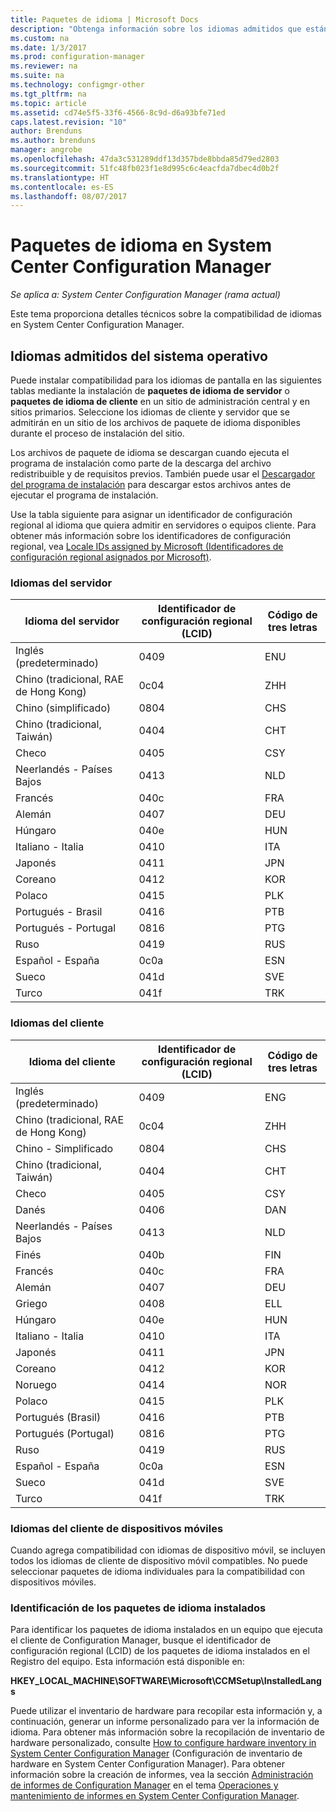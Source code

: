 ```yaml
---
title: Paquetes de idioma | Microsoft Docs
description: "Obtenga información sobre los idiomas admitidos que están disponibles en System Center Configuration Manager."
ms.custom: na
ms.date: 1/3/2017
ms.prod: configuration-manager
ms.reviewer: na
ms.suite: na
ms.technology: configmgr-other
ms.tgt_pltfrm: na
ms.topic: article
ms.assetid: cd74e5f5-33f6-4566-8c9d-d6a93bfe71ed
caps.latest.revision: "10"
author: Brenduns
ms.author: brenduns
manager: angrobe
ms.openlocfilehash: 47da3c531289ddf13d357bde8bbda85d79ed2803
ms.sourcegitcommit: 51fc48fb023f1e8d995c6c4eacfda7dbec4d0b2f
ms.translationtype: HT
ms.contentlocale: es-ES
ms.lasthandoff: 08/07/2017
---
```

# <a name="language-packs-in-system-center-configuration-manager"></a>Paquetes de idioma en System Center Configuration Manager

*Se aplica a: System Center Configuration Manager (rama actual)*

Este tema proporciona detalles técnicos sobre la compatibilidad de idiomas en System Center Configuration Manager.  

## <a name="BKMK_SupLanguagePacks"></a> Idiomas admitidos del sistema operativo  
 Puede instalar compatibilidad para los idiomas de pantalla en las siguientes tablas mediante la instalación de **paquetes de idioma de servidor** o **paquetes de idioma de cliente** en un sitio de administración central y en sitios primarios. Seleccione los idiomas de cliente y servidor que se admitirán en un sitio de los archivos de paquete de idioma disponibles durante el proceso de instalación del sitio.

 Los archivos de paquete de idioma se descargan cuando ejecuta el programa de instalación como parte de la descarga del archivo redistribuible y de requisitos previos. También puede usar el [Descargador del programa de instalación](setup-downloader.md) para descargar estos archivos antes de ejecutar el programa de instalación.   

 Use la tabla siguiente para asignar un identificador de configuración regional al idioma que quiera admitir en servidores o equipos cliente. Para obtener más información sobre los identificadores de configuración regional, vea [Locale IDs assigned by Microsoft (Identificadores de configuración regional asignados por Microsoft)](http://go.microsoft.com/fwlink/p/?LinkId=252609).  

### <a name="server-languages"></a>Idiomas del servidor  

|Idioma del servidor|Identificador de configuración regional (LCID)|Código de tres letras|  
|---------------------|------------------------|-----------------------|  
|Inglés (predeterminado)|0409|ENU|  
|Chino (tradicional, RAE de Hong Kong)|0c04|ZHH|  
|Chino (simplificado)|0804|CHS|  
|Chino (tradicional, Taiwán)|0404|CHT|  
|Checo|0405|CSY|  
|Neerlandés - Países Bajos|0413|NLD|  
|Francés|040c|FRA|  
|Alemán|0407|DEU|  
|Húngaro|040e|HUN|  
|Italiano - Italia|0410|ITA|  
|Japonés|0411|JPN|  
|Coreano|0412|KOR|  
|Polaco|0415|PLK|  
|Portugués - Brasil|0416|PTB|  
|Portugués - Portugal|0816|PTG|  
|Ruso|0419|RUS|  
|Español - España|0c0a|ESN|  
|Sueco|041d|SVE|  
|Turco|041f|TRK|  

### <a name="client-languages"></a>Idiomas del cliente  

|Idioma del cliente|Identificador de configuración regional (LCID)|Código de tres letras|  
|---------------------|------------------------|-----------------------|  
|Inglés (predeterminado)|0409|ENG|  
|Chino (tradicional, RAE de Hong Kong)|0c04|ZHH|  
|Chino - Simplificado|0804|CHS|  
|Chino (tradicional, Taiwán)|0404|CHT|  
|Checo|0405|CSY|  
|Danés|0406|DAN|  
|Neerlandés - Países Bajos|0413|NLD|  
|Finés|040b|FIN|  
|Francés|040c|FRA|  
|Alemán|0407|DEU|  
|Griego|0408|ELL|  
|Húngaro|040e|HUN|  
|Italiano - Italia|0410|ITA|  
|Japonés|0411|JPN|  
|Coreano|0412|KOR|  
|Noruego|0414|NOR|  
|Polaco|0415|PLK|  
|Portugués (Brasil)|0416|PTB|  
|Portugués (Portugal)|0816|PTG|  
|Ruso|0419|RUS|  
|Español - España|0c0a|ESN|  
|Sueco|041d|SVE|  
|Turco|041f|TRK|  

### <a name="mobile-device-client-languages"></a>Idiomas del cliente de dispositivos móviles  
 Cuando agrega compatibilidad con idiomas de dispositivo móvil, se incluyen todos los idiomas de cliente de dispositivo móvil compatibles. No puede seleccionar paquetes de idioma individuales para la compatibilidad con dispositivos móviles.  

### <a name="identify-installed-language-packs"></a>Identificación de los paquetes de idioma instalados  
Para identificar los paquetes de idioma instalados en un equipo que ejecuta el cliente de Configuration Manager, busque el identificador de configuración regional (LCID) de los paquetes de idioma instalados en el Registro del equipo. Esta información está disponible en:

 **HKEY_LOCAL_MACHINE\SOFTWARE\Microsoft\CCMSetup\InstalledLangs**  

Puede utilizar el inventario de hardware para recopilar esta información y, a continuación, generar un informe personalizado para ver la información de idioma. Para obtener más información sobre la recopilación de inventario de hardware personalizado, consulte [How to configure hardware inventory in System Center Configuration Manager](../../../../core/clients/manage/inventory/configure-hardware-inventory.md) (Configuración de inventario de hardware en System Center Configuration Manager). Para obtener información sobre la creación de informes, vea la sección [Administración de informes de Configuration Manager](../../../../core/servers/manage/operations-and-maintenance-for-reporting.md#BKMK_ManageReports) en el tema [Operaciones y mantenimiento de informes en System Center Configuration Manager](../../../../core/servers/manage/operations-and-maintenance-for-reporting.md).  
